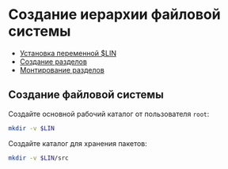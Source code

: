 # Создание иерархии файловой системы

- [Установка переменной $LIN](prepare/set-LIN)
- [Создание разделов](prepare/create-partition)
- [Монтирование разделов](prepare/mount-partition)

## Создание файловой системы

Создайте основной рабочий каталог от пользователя `root`:

```bash
mkdir -v $LIN
````

Создайте каталог для хранения пакетов:

```bash
mkdir -v $LIN/src
````
